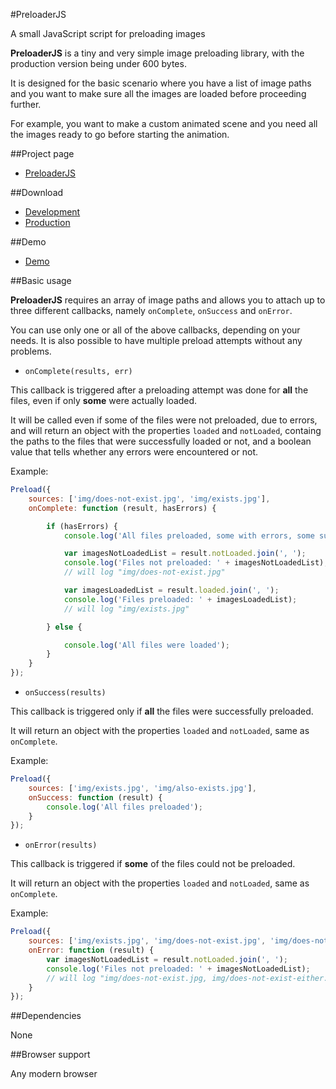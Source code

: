 #PreloaderJS


A small JavaScript script for preloading images

**PreloaderJS** is a tiny and very simple image preloading library, with the production version being under 600 bytes.

It is designed for the basic scenario where you have a list of image paths and you want to make sure all the images are loaded before proceeding further. 

For example, you want to make a custom animated scene and you need all the images ready to go before starting the animation.


##Project page

- [PreloaderJS](https://dev.bogdanbucur.eu/awesomest-projects/preloader-js/)


##Download

- [Development](https://github.com/bbog/PreloaderJS/blob/master/dist/preloader.js)
- [Production](https://github.com/bbog/PreloaderJS/blob/master/dist/preloader.min.js)


##Demo

- [Demo](https://dev.bogdanbucur.eu/awesomest-projects/preloader-js/demo/)


##Basic usage

**PreloaderJS** requires an array of image paths and allows you to attach up to three different callbacks, namely `onComplete`, `onSuccess` and `onError`.


You can use only one or all of the above callbacks, depending on your needs. It is also possible to have multiple preload attempts without any problems.


- `onComplete(results, err)`

This callback is triggered after a preloading attempt was done for **all** the files, even if only **some** were actually loaded.

It will be called even if some of the files were not preloaded, due to errors, and will return an object with the properties `loaded` and `notLoaded`, containg the paths to the files that were successfully loaded or not, and a boolean value that tells whether any errors were encountered or not.

Example:

```js
Preload({
    sources: ['img/does-not-exist.jpg', 'img/exists.jpg'],
    onComplete: function (result, hasErrors) {

        if (hasErrors) {
            console.log('All files preloaded, some with errors, some successfully');

            var imagesNotLoadedList = result.notLoaded.join(', ');
            console.log('Files not preloaded: ' + imagesNotLoadedList);
            // will log "img/does-not-exist.jpg"

            var imagesLoadedList = result.loaded.join(', ');
            console.log('Files preloaded: ' + imagesLoadedList);
            // will log "img/exists.jpg"

        } else {

            console.log('All files were loaded');
        }
    }
});
```


- `onSuccess(results)`

This callback is triggered only if **all** the files were successfully preloaded.

It will return an object with the properties `loaded` and `notLoaded`, same as `onComplete`.

Example:

```js
Preload({
    sources: ['img/exists.jpg', 'img/also-exists.jpg'],
    onSuccess: function (result) {
        console.log('All files preloaded');
    }
});
```


- `onError(results)`

This callback is triggered if **some** of the files could not be preloaded.

It will return an object with the properties `loaded` and `notLoaded`, same as `onComplete`.

Example:

```js
Preload({
    sources: ['img/exists.jpg', 'img/does-not-exist.jpg', 'img/does-not-exist-either.jpg'],
    onError: function (result) {
        var imagesNotLoadedList = result.notLoaded.join(', ');
        console.log('Files not preloaded: ' + imagesNotLoadedList);
        // will log "img/does-not-exist.jpg, img/does-not-exist-either.jpg"
    }
});
```

##Dependencies

None


##Browser support

Any modern browser
